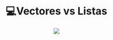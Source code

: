 <h1 align="center"> 💻Vectores vs Listas </h1>
<div align="center">
<img src="https://media.giphy.com/media/Ov5NiLVXT8JEc/giphy.gif"/>
 </div>
<br>
